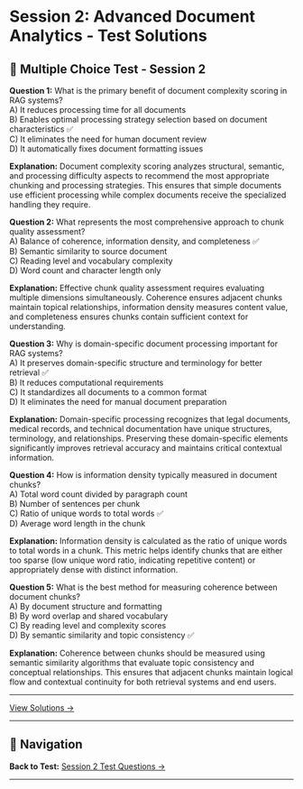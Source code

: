 # Session 2: Advanced Document Analytics - Test Solutions


## 📝 Multiple Choice Test - Session 2

**Question 1:** What is the primary benefit of document complexity scoring in RAG systems?  
A) It reduces processing time for all documents  
B) Enables optimal processing strategy selection based on document characteristics ✅  
C) It eliminates the need for human document review  
D) It automatically fixes document formatting issues  

**Explanation:** Document complexity scoring analyzes structural, semantic, and processing difficulty aspects to recommend the most appropriate chunking and processing strategies. This ensures that simple documents use efficient processing while complex documents receive the specialized handling they require.

**Question 2:** What represents the most comprehensive approach to chunk quality assessment?  
A) Balance of coherence, information density, and completeness ✅  
B) Semantic similarity to source document  
C) Reading level and vocabulary complexity  
D) Word count and character length only  

**Explanation:** Effective chunk quality assessment requires evaluating multiple dimensions simultaneously. Coherence ensures adjacent chunks maintain topical relationships, information density measures content value, and completeness ensures chunks contain sufficient context for understanding.

**Question 3:** Why is domain-specific document processing important for RAG systems?  
A) It preserves domain-specific structure and terminology for better retrieval ✅  
B) It reduces computational requirements  
C) It standardizes all documents to a common format  
D) It eliminates the need for manual document preparation  

**Explanation:** Domain-specific processing recognizes that legal documents, medical records, and technical documentation have unique structures, terminology, and relationships. Preserving these domain-specific elements significantly improves retrieval accuracy and maintains critical contextual information.

**Question 4:** How is information density typically measured in document chunks?  
A) Total word count divided by paragraph count  
B) Number of sentences per chunk  
C) Ratio of unique words to total words ✅  
D) Average word length in the chunk  

**Explanation:** Information density is calculated as the ratio of unique words to total words in a chunk. This metric helps identify chunks that are either too sparse (low unique word ratio, indicating repetitive content) or appropriately dense with distinct information.

**Question 5:** What is the best method for measuring coherence between document chunks?  
A) By document structure and formatting  
B) By word overlap and shared vocabulary  
C) By reading level and complexity scores  
D) By semantic similarity and topic consistency ✅  

**Explanation:** Coherence between chunks should be measured using semantic similarity algorithms that evaluate topic consistency and conceptual relationships. This ensures that adjacent chunks maintain logical flow and contextual continuity for both retrieval systems and end users.

---


[View Solutions →](Session2_Test_Solutions.md)

---

## 🧭 Navigation

**Back to Test:** [Session 2 Test Questions →](Session2_*.md#multiple-choice-test)

---
